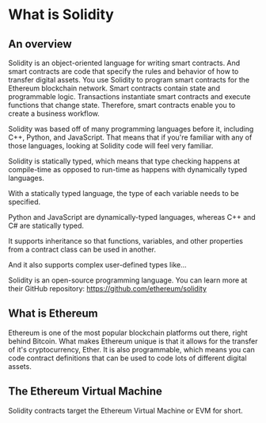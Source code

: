 # What is Solidity

## An overview
Solidity is an object-oriented language for writing smart contracts. And smart contracts are code that specify the rules and behavior of how to transfer digital assets. You use Solidity to program smart contracts for the Ethereum blockchain network. Smart contracts contain state and programmable logic. Transactions instantiate smart contracts and execute functions that change state. Therefore, smart contracts enable you to create a business workflow.

Solidity was based off of many programming languages before it, including C++, Python, and JavaScript. That means that if you're familiar with any of those languages, looking at Solidity code will feel very familiar.

Solidity is statically typed, which means that type checking happens at compile-time as opposed to run-time as happens with dynamically typed languages. 

With a statically typed language, the type of each variable needs to be specified.

Python and JavaScript are dynamically-typed languages, whereas C++ and C# are statically typed.

It supports inheritance so that functions, variables, and other properties from a contract class can be used in another.

And it also supports complex user-defined types like...

Solidity is an open-source programming language. You can learn more at their GitHub repository: https://github.com/ethereum/solidity

## What is Ethereum
Ethereum is one of the most popular blockchain platforms out there, right behind Bitcoin. What makes Ethereum unique is that it allows for the transfer of it's cryptocurrency, Ether. It is also programmable, which means you can code contract definitions that can be used to code lots of different digital assets.


## The Ethereum Virtual Machine
Solidity contracts target the Ethereum Virtual Machine or EVM for short.